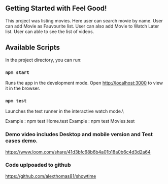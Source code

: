 ## Getting Started with Feel Good!

This project was listing movies. 
Here user can search movie by name.
User can add Movie as Fauvourite list.
User can also add Movie to Watch Later list.
User can able to see the list of videos.

## Available Scripts

In the project directory, you can run:

### `npm start`

Runs the app in the development mode.
Open [http://localhost:3000](http://localhost:3000) to view it in the browser.

### `npm test`

Launches the test runner in the interactive watch mode.\

Example : npm test Home.test
Example : npm test Movies.test

### Demo video includes Desktop and mobile version and Test cases demo.

https://www.loom.com/share/41d3bfc68b6b4a01b18a0b6c4d3d2a64

### Code uplpoaded to github

https://github.com/alexthomas81/showtime

### 